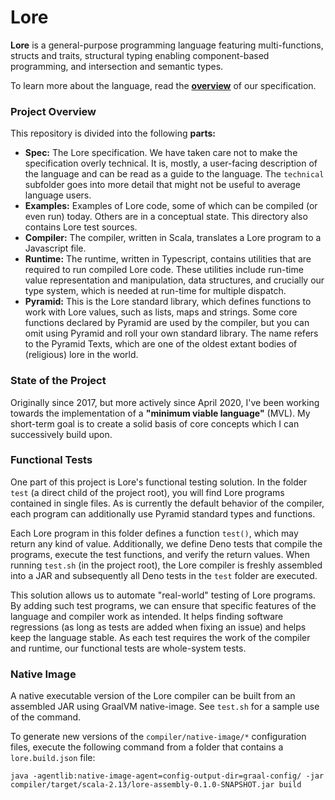 # Lore

**Lore** is a general-purpose programming language featuring multi-functions, structs and traits, structural typing enabling component-based programming, and intersection and semantic types.

To learn more about the language, read the [**overview**](specification/overview.md) of our specification.



### Project Overview

This repository is divided into the following **parts:**

- **Spec:** The Lore specification. We have taken care not to make the specification overly technical. It is, mostly, a user-facing description of the language and can be read as a guide to the language. The `technical` subfolder goes into more detail that might not be useful to average language users.
- **Examples:** Examples of Lore code, some of which can be compiled (or even run) today. Others are in a conceptual state. This directory also contains Lore test sources.
- **Compiler:** The compiler, written in Scala, translates a Lore program to a Javascript file.
- **Runtime:** The runtime, written in Typescript, contains utilities that are required to run compiled Lore code. These utilities include run-time value representation and manipulation, data structures, and crucially our type system, which is needed at run-time for multiple dispatch.
- **Pyramid:** This is the Lore standard library, which defines functions to work with Lore values, such as lists, maps and strings. Some core functions declared by Pyramid are used by the compiler, but you can omit using Pyramid and roll your own standard library. The name refers to the Pyramid Texts, which are one of the oldest extant bodies of (religious) lore in the world.



### State of the Project

Originally since 2017, but more actively since April 2020, I've been working towards the implementation of a **"minimum viable language"** (MVL). My short-term goal is to create a solid basis of core concepts which I can successively build upon.



### Functional Tests

One part of this project is Lore's functional testing solution. In the folder `test` (a direct child of the project root), you will find Lore programs contained in single files. As is currently the default behavior of the compiler, each program can additionally use Pyramid standard types and functions.

Each Lore program in this folder defines a function `test()`, which may return any kind of value. Additionally, we define Deno tests that compile the programs, execute the test functions, and verify the return values. When running `test.sh` (in the project root), the Lore compiler is freshly assembled into a JAR and subsequently all Deno tests in the `test` folder are executed.   

This solution allows us to automate "real-world" testing of Lore programs. By adding such test programs, we can ensure that specific features of the language and compiler work as intended. It helps finding software regressions (as long as tests are added when fixing an issue) and helps keep the language stable. As each test requires the work of the compiler and runtime, our functional tests are whole-system tests.



### Native Image

A native executable version of the Lore compiler can be built from an assembled JAR using GraalVM native-image. See `test.sh` for a sample use of the command.

To generate new versions of the `compiler/native-image/*` configuration files, execute the following command from a folder that contains a `lore.build.json` file:

```shell
java -agentlib:native-image-agent=config-output-dir=graal-config/ -jar compiler/target/scala-2.13/lore-assembly-0.1.0-SNAPSHOT.jar build
```
